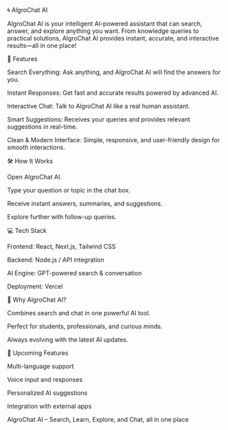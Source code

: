 🌀 AlgroChat AI

AlgroChat AI is your intelligent AI-powered assistant that can search, answer, and explore anything you want. From knowledge queries to practical solutions, AlgroChat AI provides instant, accurate, and interactive results—all in one place!

🚀 Features

Search Everything: Ask anything, and AlgroChat AI will find the answers for you.

Instant Responses: Get fast and accurate results powered by advanced AI.

Interactive Chat: Talk to AlgroChat AI like a real human assistant.

Smart Suggestions: Receives your queries and provides relevant suggestions in real-time.

Clean & Modern Interface: Simple, responsive, and user-friendly design for smooth interactions.

🛠 How It Works

Open AlgroChat AI.

Type your question or topic in the chat box.

Receive instant answers, summaries, and suggestions.

Explore further with follow-up queries.

💻 Tech Stack

Frontend: React, Next.js, Tailwind CSS

Backend: Node.js / API integration

AI Engine: GPT-powered search & conversation

Deployment: Vercel

🌟 Why AlgroChat AI?

Combines search and chat in one powerful AI tool.

Perfect for students, professionals, and curious minds.

Always evolving with the latest AI updates.

📌 Upcoming Features

Multi-language support

Voice input and responses

Personalized AI suggestions

Integration with external apps

AlgroChat AI – Search, Learn, Explore, and Chat, all in one place